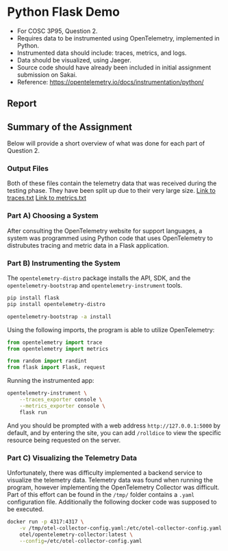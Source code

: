 # Python Flask Demo
- For COSC 3P95, Question 2. 
- Requires data to be instrumented using OpenTelemetry, implemented in Python.
- Instrumented data should include: traces, metrics, and logs. 
- Data should be visualized, using Jaeger. 
- Source code should have already been included in initial assignment submission on Sakai. 
- Reference: https://opentelemetry.io/docs/instrumentation/python/

## Report


## Summary of the Assignment
Below will provide a short overview of what was done for each part of Question 2. 

### Output Files
Both of these files contain the telemetry data that was received during the testing phase. 
They have been split up due to their very large size. 
[Link to traces.txt]()
[Link to metrics.txt]()

### Part A) Choosing a System
After consulting the OpenTelemetry website for support languages, a system was programmed using Python code that uses OpenTelemetry to distrubutes tracing and metric data in a Flask application.

### Part B) Instrumenting the System
The ```opentelemetry-distro``` package installs the API, SDK, and the ```opentelemetry-bootstrap``` and ```opentelemetry-instrument``` tools.

```bash
pip install flask
pip install opentelemetry-distro
```

```bash
opentelemetry-bootstrap -a install
```

Using the following imports, the program is able to utilize OpenTelemetry:
```python
from opentelemetry import trace
from opentelemetry import metrics

from random import randint
from flask import Flask, request
```

Running the instrumented app:
```bash
opentelemetry-instrument \
    --traces_exporter console \
    --metrics_exporter console \
    flask run
```
And you should be prompted with a web address ```http://127.0.0.1:5000``` by default, and by entering the site, you can add ```/rolldice``` to view the specific resource being requested on the server.

### Part C) Visualizing the Telemetry Data
Unfortunately, there was difficulty implemented a backend service to visualize the telemetry data. Telemetry data was found when running the program, however implementing the OpenTelemetry Collector was difficult. 
Part of this effort can be found in the ```/tmp/``` folder contains a ```.yaml``` configuration file. Additionally the following docker code was supposed to be executed. 
```bash
docker run -p 4317:4317 \
    -v /tmp/otel-collector-config.yaml:/etc/otel-collector-config.yaml \
    otel/opentelemetry-collector:latest \
    --config=/etc/otel-collector-config.yaml
```